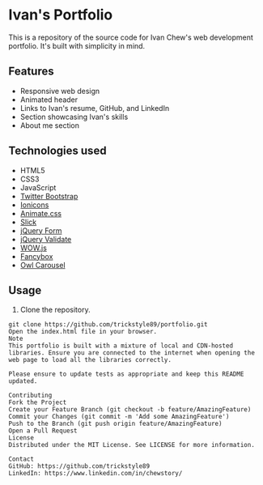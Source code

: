 # Ivan's Portfolio

This is a repository of the source code for Ivan Chew's web development portfolio. It's built with simplicity in mind.

## Features

- Responsive web design
- Animated header
- Links to Ivan's resume, GitHub, and LinkedIn
- Section showcasing Ivan's skills
- About me section

## Technologies used

- HTML5
- CSS3
- JavaScript
- [Twitter Bootstrap](https://getbootstrap.com/)
- [Ionicons](https://ionicons.com/)
- [Animate.css](https://animate.style/)
- [Slick](https://kenwheeler.github.io/slick/)
- [jQuery Form](https://malsup.com/jquery/form/)
- [jQuery Validate](https://jqueryvalidation.org/)
- [WOW.js](https://mynameismatthieu.com/WOW/)
- [Fancybox](https://fancyapps.com/fancybox/3/)
- [Owl Carousel](https://owlcarousel2.github.io/OwlCarousel2/)

## Usage

1. Clone the repository.
```shell
git clone https://github.com/trickstyle89/portfolio.git
Open the index.html file in your browser.
Note
This portfolio is built with a mixture of local and CDN-hosted libraries. Ensure you are connected to the internet when opening the web page to load all the libraries correctly.

Please ensure to update tests as appropriate and keep this README updated.

Contributing
Fork the Project
Create your Feature Branch (git checkout -b feature/AmazingFeature)
Commit your Changes (git commit -m 'Add some AmazingFeature')
Push to the Branch (git push origin feature/AmazingFeature)
Open a Pull Request
License
Distributed under the MIT License. See LICENSE for more information.

Contact
GitHub: https://github.com/trickstyle89
LinkedIn: https://www.linkedin.com/in/chewstory/